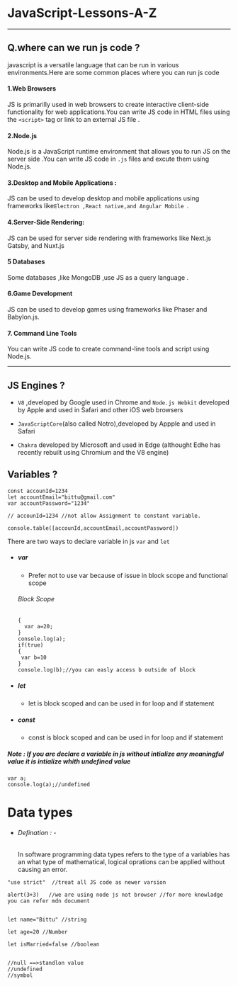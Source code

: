 # JavaScript-Lessons-A-Z

---

## Q.where can we run js code ?

javascript is a versatile language that can be run in various environments.Here are some common places where you can run js code

#### 1.Web Browsers

JS is primarilly used in web browsers to create interactive client-side functionality for web applications.You can write JS code in HTML files using the `<script>` tag or link to an external JS file .

#### 2.Node.js

Node.js is a JavaScript runtime environment that allows you to run JS on the server side .You can write JS code in `.js` files and excute them using Node.js.

#### 3.Desktop and Mobile Applications :

JS can be used to develop desktop and mobile applications using frameworks like`Electron ,React native,and Angular Mobile `.

#### 4.Server-Side Rendering:

JS can be used for server side rendering with frameworks like Next.js Gatsby, and Nuxt.js

#### 5 Databases

Some databases ,like MongoDB ,use JS as a query language .

#### 6.Game Development

JS can be used to develop games using frameworks like Phaser and Babylon.js.

#### 7. Command Line Tools

You can write JS code to create command-line tools and script using Node.js.
-- --

## JS Engines ?

- `V8` ,developed by Google used in Chrome and `Node.js Webkit` developed by Apple and used in Safari and other iOS web browsers

- `JavaScriptCore`(also called Notro),developed by Appple and used in Safari

- `Chakra` developed by Microsoft and used in Edge (althought Edhe has recently rebuilt using Chromium and the V8 engine)

## Variables ?
```
const accounId=1234
let accountEmail="bittu@gmail.com"
var accountPassword="1234"

// accounId=1234 //not allow Assignment to constant variable.

console.table([accounId,accountEmail,accountPassword])

```
There are two ways to declare variable in js `var` and `let`


- ##### var 
  - Prefer not to use var 
   because of issue in block scope and functional scope 

   ###### Block Scope 

   ```
   {
     var a=20;
   }
   console.log(a);
   if(true)
   {
    var b=10
   }
   console.log(b);//you can easly access b outside of block
   ```
- ##### let
  - let is block scoped and can be used in for 
    loop and if statement

- ##### const
    - const is block scoped and can be used in
        for loop and if statement

##### Note : If you are declare a variable in js without intialize any meaningful value it is intialize whith undefined value 

```
var a;
console.log(a);//undefined
```

# Data types 
  - ###### Defination : -
    In software programming data types refers to the type of a variables has an what type of mathematical, logical oprations can be applied without causing an error.

```
"use strict"  //treat all JS code as newer varsion

alert(3+3)   //we are using node js not browser //for more knowladge you can refer mdn document


let name="Bittu" //string 

let age=20 //Number

let isMarried=false //boolean


//null ==>standlon value
//undefined
//symbol
```





